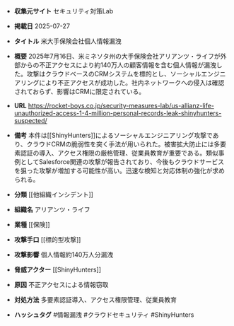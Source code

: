 - **収集元サイト**
セキュリティ対策Lab

- **掲載日**
2025-07-27

- **タイトル**
米大手保険会社個人情報漏洩

- **概要**
2025年7月16日、米ミネソタ州の大手保険会社アリアンツ・ライフが外部からの不正アクセスにより約140万人の顧客情報を含む個人情報が漏洩した。攻撃はクラウドベースのCRMシステムを標的とし、ソーシャルエンジニアリングにより不正アクセスが成功した。社内ネットワークへの侵入は確認されておらず、影響はCRMに限定されている。

- **URL**
https://rocket-boys.co.jp/security-measures-lab/us-allianz-life-unauthorized-access-1-4-million-personal-records-leak-shinyhunters-suspected/

- **備考**
本件は[[ShinyHunters]]によるソーシャルエンジニアリング攻撃であり、クラウドCRMの脆弱性を突く手法が用いられた。被害拡大防止には多要素認証の導入、アクセス権限の厳格管理、従業員教育が重要である。類似事例としてSalesforce関連の攻撃が報告されており、今後もクラウドサービスを狙った攻撃が増加する可能性が高い。迅速な検知と対応体制の強化が求められる。

- **分類**
[[他組織インシデント]]

- **組織名**
アリアンツ・ライフ

- **業種**
[[保険]]

- **攻撃手口**
[[標的型攻撃]]

- **攻撃影響**
個人情報約140万人分漏洩

- **脅威アクター**
[[ShinyHunters]]

- **原因**
不正アクセスによる情報窃取

- **対処方法**
多要素認証導入、アクセス権限管理、従業員教育

- **ハッシュタグ**
#情報漏洩 #クラウドセキュリティ #ShinyHunters

